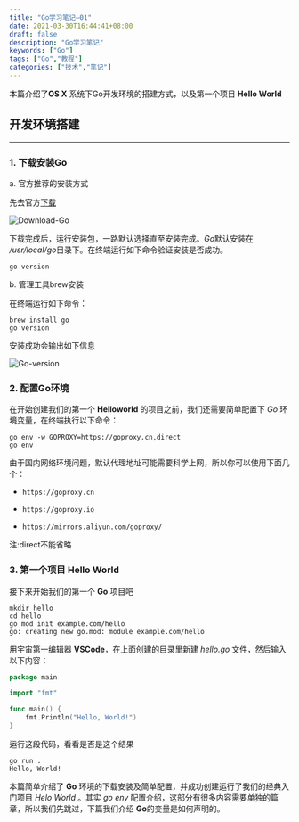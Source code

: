 ```yaml
---
title: "Go学习笔记—01"
date: 2021-03-30T16:44:41+08:00
draft: false
description: "Go学习笔记"
keywords: ["Go"]
tags: ["Go","教程"]
categories: ["技术","笔记"]
---
```

本篇介绍了**OS X** 系统下Go开发环境的搭建方式，以及第一个项目 **Hello World**
<!--more-->
## 开发环境搭建

***

### 1. 下载安装Go

a. 官方推荐的安装方式

先去官方[下载](https://golang.org/dl/)

![Download-Go](/media/LearnGo-010.png)

下载完成后，运行安装包，一路默认选择直至安装完成。*Go*默认安装在 */usr/local/go*目录下。在终端运行如下命令验证安装是否成功。

```sehll
go version
```

b. 管理工具brew安装

在终端运行如下命令：

```shell
brew install go
go version
```

安装成功会输出如下信息

![Go-version](/media/LearnGo-011.png)

### 2. 配置Go环境

在开始创建我们的第一个 **Helloworld** 的项目之前，我们还需要简单配置下 *Go* 环境变量，在终端执行以下命令：

```shell
go env -w GOPROXY=https://goproxy.cn,direct
go env
```

由于国内网络环境问题，默认代理地址可能需要科学上网，所以你可以使用下面几个：

- `https://goproxy.cn`

- `https://goproxy.io`

- `https://mirrors.aliyun.com/goproxy/`

注:direct不能省略

### 3. 第一个项目 Hello World

接下来开始我们的第一个 **Go** 项目吧

```shell
mkdir hello
cd hello
go mod init example.com/hello
go: creating new go.mod: module example.com/hello
```

用宇宙第一编辑器 **VSCode**，在上面创建的目录里新建 *hello.go* 文件，然后输入以下内容：

```Go
package main

import "fmt"

func main() {
    fmt.Println("Hello, World!")
}
```

运行这段代码，看看是否是这个结果

```shell
go run .
Hello, World!
```

本篇简单介绍了 **Go** 环境的下载安装及简单配置，并成功创建运行了我们的经典入门项目 *Helo World* 。其实 *go env* 配置介绍，这部分有很多内容需要单独的篇章，所以我们先跳过，下篇我们介绍 **Go**的变量是如何声明的。
